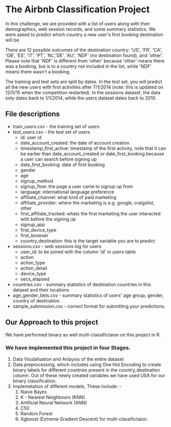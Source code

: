 # The Airbnb Classification Project
In this challenge, we are provided with  a list of users along with their demographics, web session records, and some summary statistics. We were asked to predict which country a new user's first booking destination will be. 

There are 12 possible outcomes of the destination country: 'US', 'FR', 'CA', 'GB', 'ES', 'IT', 'PT', 'NL','DE', 'AU', 'NDF' (no destination found), and 'other'. Please note that 'NDF' is different from 'other' because 'other' means there was a booking, but is to a country not included in the list, while 'NDF' means there wasn't a booking.

The training and test sets are split by dates. In the test set, you will predict all the new users with first activities after 7/1/2014 (note: this is updated on 12/5/15 when the competition restarted). In the sessions dataset, the data only dates back to 1/1/2014, while the users dataset dates back to 2010. 

## File descriptions

* train_users.csv - the training set of users
* test_users.csv - the test set of users
  * id: user id
  * date_account_created: the date of account creation
  * timestamp_first_active: timestamp of the first activity, note that it can be earlier than date_account_created or date_first_booking because a user can search before signing up
  * date_first_booking: date of first booking
  * gender
  * age
  * signup_method
  * signup_flow: the page a user came to signup up from
  * language: international language preference
  * affiliate_channel: what kind of paid marketing
  * affiliate_provider: where the marketing is e.g. google, craigslist, other
  * first_affiliate_tracked: whats the first marketing the user interacted with before the signing up
  * signup_app
  * first_device_type
  * first_browser
  * country_destination: this is the target variable you are to predict
* sessions.csv - web sessions log for users
  * user_id: to be joined with the column 'id' in users table
  * action
  * action_type
  * action_detail
  * device_type
  * secs_elapsed
* countries.csv - summary statistics of destination countries in this dataset and their locations
* age_gender_bkts.csv - summary statistics of users' age group, gender, country of destination
* sample_submission.csv - correct format for submitting your predictions.

## Our Approach to this project
We have performed binary as well multi-classifictaion on this project in R.
### We have implemented this project in four Stages.
1. Data Visulalisation and Anlaysis of the entire dataset
2. Data preprocessing, which includes using One Hot Encoding to create binary labels for different countries present in the country_destination column.
Out of these newly created variables we have used USA for our binary classification.
3. Implemetation of different models, These include: -
   1) Naive Bayes
   2) K - Nearest Neighbours (KNN)
   3) Artificial Neural Network (ANN)
   4) C50
   5) Random Forest
   6) Xgboost (Extreme Gradient Descent) for multi-classifictaion.
